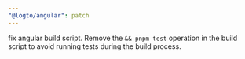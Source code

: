 ```yaml
---
"@logto/angular": patch
---
```


fix angular build script. Remove the `&& pnpm test` operation in the build script to avoid running tests during the build process.
